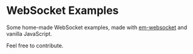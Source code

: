 # WebSocket Examples

Some home-made WebSocket examples, made with [em-websocket](https://github.com/igrigorik/em-websocket) and vanilla JavaScript.

Feel free to contribute.
